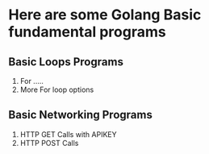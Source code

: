 # Here are some Golang Basic fundamental programs

## Basic Loops Programs
1. For .....
2. More For loop options 

## Basic Networking Programs
1. HTTP GET Calls with APIKEY
2. HTTP POST Calls 